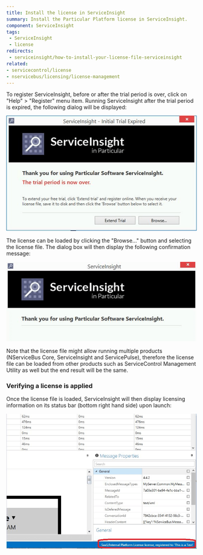 ```yaml
---
title: Install the license in ServiceInsight
summary: Install the Particular Platform license in ServiceInsight.
component: ServiceInsight
tags:
 - ServiceInsight
 - license
redirects:
 - serviceinsight/how-to-install-your-license-file-serviceinsight
related:
- servicecontrol/license
- nservicebus/licensing/license-management
---
```


To register ServiceInsight, before or after the trial period is over, click on "Help" \> "Register" menu item. Running ServiceInsight after the trial period is expired, the following dialog will be displayed:

![trial period expiration](images/trial-period-expiration.png)

The license can be loaded by clicking the "Browse..." button and selecting the license file. The dialog box will then display the following confirmation message:

![trial period licensed](images/trial-period-licensed.png)

Note that the license file might allow running multiple products (NServiceBus Core, ServiceInsight and ServicePulse), therefore the license file can be loaded from other products such as ServiceControl Management Utility as well but the end result will be the same.


### Verifying a license is applied

Once the license file is loaded, ServiceInsight will then display licensing information on its status bar (bottom right hand side) upon launch:

![license verified](images/license-verified.png 'width=500')